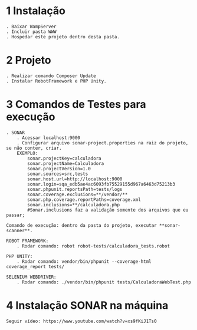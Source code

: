 # 1 Instalação
    . Baixar WampServer
    . Incluir pasta WWW
    . Hospedar este projeto dentro desta pasta.

# 2 Projeto
    . Realizar comando Composer Update
    . Instalar RobotFramework e PHP Unity.

# 3 Comandos de Testes para execução

    . SONAR
        . Acessar localhost:9000
        . Configurar arquivo sonar-project.properties na raiz do projeto, se não conter, criar.
        EXEMPLO:
            sonar.projectKey=calculadora
            sonar.projectName=Calculadora
            sonar.projectVersion=1.0
            sonar.sources=src,tests
            sonar.host.url=http://localhost:9000
            sonar.login=sqa_edb5ae4ac6093fb75529155d967a6463d75213b3
            sonar.phpunit.reportsPath=tests/logs
            sonar.coverage.exclusions=**/vendor/**
            sonar.php.coverage.reportPaths=coverage.xml
            sonar.inclusions=**/calculadora.php  
            #Sonar.inclusions faz a validação somente dos arquivos que eu passar;
        
    Comando de execução: dentro da pasta do projeto, executar **sonar-scanner**.

    ROBOT FRAMEWORK:
        . Rodar comando: robot robot-tests/calculadora_tests.robot
    
    PHP UNITY:
        . Rodar comando: vendor/bin/phpunit --coverage-html coverage_report tests/ 

    SELENIUM WEBDRIVER:
        . Rodar comando: ./vendor/bin/phpunit tests/CalculadoraWebTest.php 

# 4 Instalação SONAR na máquina
    Seguir vídeo: https://www.youtube.com/watch?v=xs9fKiJ1Ts0